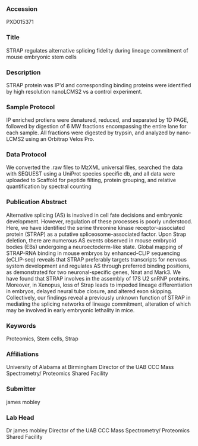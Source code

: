 ### Accession
PXD015371

### Title
STRAP regulates alternative splicing fidelity during lineage commitment of mouse embryonic stem cells

### Description
STRAP protein was IP'd and corresponding binding proteins were identified by high resolution nanoLCMS2 vs a control experiment.

### Sample Protocol
IP enriched protiens were denatured, reduced, and separated by 1D PAGE, followed by digestion of 6 MW fractions encompassing the entire lane for each sample. All fractions were digested by trypsin, and analyzed by nano-LCMS2 using an Orbitrap Velos Pro.

### Data Protocol
We converted the .raw files to MzXML universal files, searched the data with SEQUEST using a UniProt species specific db, and all data were uploaded to Scaffold for peptide filting, protein grouping, and relative quantification by spectral counting

### Publication Abstract
Alternative splicing (AS) is involved in cell fate decisions and embryonic development. However, regulation of these processes is poorly understood. Here, we have identified the serine threonine kinase receptor-associated protein (STRAP) as a putative spliceosome-associated factor. Upon Strap deletion, there are numerous AS events observed in mouse embryoid bodies (EBs) undergoing a neuroectoderm-like state. Global mapping of STRAP-RNA binding in mouse embryos by enhanced-CLIP sequencing (eCLIP-seq) reveals that STRAP preferably targets transcripts for nervous system development and regulates AS through preferred binding positions, as demonstrated for two neuronal-specific genes, Nnat and Mark3. We have found that STRAP involves in the assembly of 17S U2 snRNP proteins. Moreover, in Xenopus, loss of Strap leads to impeded lineage differentiation in embryos, delayed neural tube closure, and altered exon skipping. Collectively, our findings reveal a previously unknown function of STRAP in mediating the splicing networks of lineage commitment, alteration of which may be involved in early embryonic lethality in mice.

### Keywords
Proteomics, Stem cells, Strap

### Affiliations
University of Alabama at Birmingham
Director of the UAB CCC Mass Spectrometry/ Proteomics Shared Facility

### Submitter
james mobley

### Lab Head
Dr james mobley
Director of the UAB CCC Mass Spectrometry/ Proteomics Shared Facility


